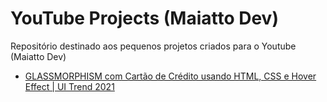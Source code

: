# YouTube Projects (Maiatto Dev)

Repositório destinado aos pequenos projetos criados para o Youtube (Maiatto Dev)

- [GLASSMORPHISM com Cartão de Crédito usando HTML, CSS e Hover Effect | UI Trend 2021](https://youtu.be/d4m-NFzzbTg)
